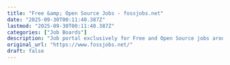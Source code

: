 ```yaml
---
title: "Free &amp; Open Source Jobs - fossjobs.net"
date: "2025-09-30T00:11:40.387Z"
lastmod: "2025-09-30T00:11:40.387Z"
categories: ["Job Boards"]
description: "Job portal exclusively for Free and Open Source jobs around the globe."
original_url: "https://www.fossjobs.net/"
draft: false
---
```

